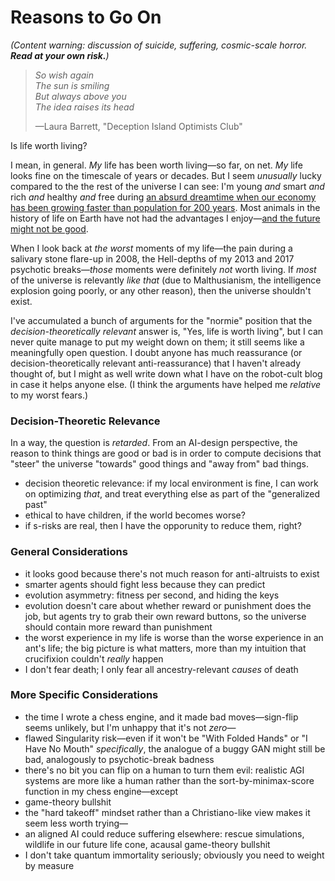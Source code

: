 # Reasons to Go On

_(Content warning: discussion of suicide, suffering, cosmic-scale horror. **Read at your own risk.**)_

> _So wish again  
> The sun is smiling  
> But always above you  
> The idea raises its head_
>
> —Laura Barrett, "Deception Island Optimists Club"

Is life worth living?

I mean, in general. _My_ life has been worth living—so far, on net. _My_ life looks fine on the timescale of years or decades. But I seem _unusually_ lucky compared to the the rest of the universe I can see: I'm young _and_ smart _and_ rich _and_ healthy _and_ free during [an absurd dreamtime when our economy has been growing faster than population for 200 years](https://www.overcomingbias.com/2009/09/this-is-the-dream-time.html). Most animals in the history of life on Earth have not had the advantages I enjoy—[and the future might not be good](https://centerforreducingsuffering.org/intro/).

When I look back at _the worst_ moments of my life—the pain during a salivary stone flare-up in 2008, the Hell-depths of my 2013 and 2017 psychotic breaks—_those_ moments were definitely _not_ worth living. If _most_ of the universe is relevantly _like that_ (due to Malthusianism, the intelligence explosion going poorly, or any other reason), then the universe shouldn't exist.

I've accumulated a bunch of arguments for the "normie" position that the _decision-theoretically relevant_ answer is, "Yes, life is worth living", but I can never quite manage to put my weight down on them; it still seems like a meaningfully open question. I doubt anyone has much reassurance (or decision-theoretically relevant anti-reassurance) that I haven't already thought of, but I might as well write down what I have on the robot-cult blog in case it helps anyone else. (I think the arguments have helped me _relative_ to my worst fears.)

### Decision-Theoretic Relevance

In a way, the question is _retarded_. From an AI-design perspective, the reason to think things are good or bad is in order to compute decisions that "steer" the universe "towards" good things and "away from" bad things.

* decision theoretic relevance: if my local environment is fine, I can work on optimizing _that_, and treat everything else as part of the "generalized past"
* ethical to have children, if the world becomes worse?
* if s-risks are real, then I have the opporunity to reduce them, right?

### General Considerations

* it looks good because there's not much reason for anti-altruists to exist
* smarter agents should fight less because they can predict
* evolution asymmetry: fitness per second, and hiding the keys
* evolution doesn't care about whether reward or punishment does the job, but agents try to grab their own reward buttons, so the universe should contain more reward than punishment
* the worst experience in my life is worse than the worse experience in an ant's life; the big picture is what matters, more than my intuition that crucifixion couldn't _really_ happen
* I don't fear death; I only fear all ancestry-relevant _causes_ of death

### More Specific Considerations

* the time I wrote a chess engine, and it made bad moves—sign-flip seems unlikely, but I'm unhappy that it's not _zero_—
* flawed Singularity risk—even if it won't be "With Folded Hands" or "I Have No Mouth" _specifically_, the analogue of a buggy GAN might still be bad, analogously to psychotic-break badness
* there's no bit you can flip on a human to turn them evil: realistic AGI systems are more like a human rather than the sort-by-minimax-score function in my chess engine—except
* game-theory bullshit
* the "hard takeoff" mindset rather than a Christiano-like view makes it seem less worth trying—
* an aligned AI could reduce suffering elsewhere: rescue simulations, wildlife in our future life cone, acausal game-theory bullshit
* I don't take quantum immortality seriously; obviously you need to weight by measure
